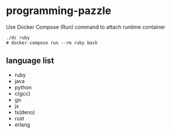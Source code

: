 # programming-pazzle

Use Docker Compose (Run) command to attach runtime container

```shell
./dc ruby
# docker-compose run --rm ruby bash
```

## language list

- ruby
- java
- python
- c(gcc)
- go
- js
- ts(deno)
- rust
- erlang
